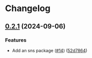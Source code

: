 # Changelog

## [0.2.1](https://github.com/cccteam/ccc/compare/v0.2.0...v0.2.1) (2024-09-06)

### Features

- Add an sns package ([#14](https://github.com/cccteam/ccc/issues/14)) ([52d7864](https://github.com/cccteam/ccc/commit/52d7864df014d23200f7262cbbd7b59be4b567a9))
